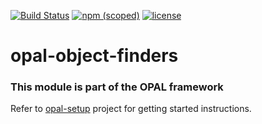 [![Build Status](https://travis-ci.org/parodotdev/opal-object-finders.svg?branch=master)](https://travis-ci.org/parodotdev/opal-object-finders)  [![npm (scoped)](https://img.shields.io/npm/v/@telligro/opal-page-object-finder.svg)](https://www.npmjs.com/package/@telligro/opal-page-object-finder) [![license](https://img.shields.io/github/license/telligro/opal-object-finders.svg)](LICENSE)
# opal-object-finders
### This module is part of the OPAL framework
Refer to  [opal-setup](https://github.com/telligro/opal-setup) project for getting started instructions.
